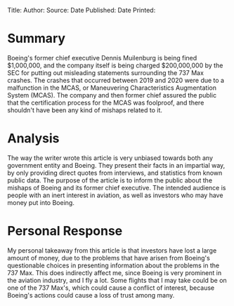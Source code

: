 Title: 
Author: 
Source:
Date Published:
Date Printed:



# Summary
Boeing's former chief executive Dennis Muilenburg is being fined $1,000,000, and the company itself is being charged $200,000,000 by the SEC for putting out misleading statements surrounding the 737 Max crashes. The crashes that occurred between 2019 and 2020 were due to a malfunction in the MCAS, or Maneuvering Characteristics Augmentation System (MCAS). The company and then former chief assured the public that the certification process for the MCAS was foolproof, and there shouldn't have been any kind of mishaps related to it.
# Analysis
The way the writer wrote this article is very unbiased towards both any government entity and Boeing. They present their facts in an impartial way, by only providing direct quotes from interviews, and statistics from known public data. The purpose of the article is to inform the public about the mishaps of Boeing and its former chief executive. The intended audience is people with an inert interest in aviation, as well as investors who may have money put into Boeing. 
# Personal Response
My personal takeaway from this article is that investors have lost a large amount of money, due to the problems that have arisen from Boeing's questionable choices in presenting information about the problems in the 737 Max. This does indirectly affect me, since Boeing is very prominent in the aviation industry, and I fly a lot. Some flights that I may take could be on one of the 737 Max's, which could cause a conflict of interest, because Boeing's actions could cause a loss of trust among many. 